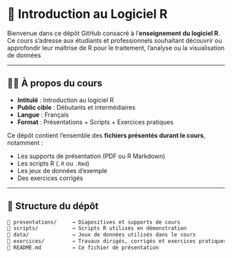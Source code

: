 # 📘 Introduction au Logiciel R

Bienvenue dans ce dépôt GitHub consacré à l’**enseignement du logiciel R**.  
Ce cours s’adresse aux étudiants et professionnels souhaitant découvrir ou approfondir leur maîtrise de R pour le traitement, l’analyse ou la visualisation de données

---

## 🧑‍🏫 À propos du cours

- **Intitulé** : Introduction au logiciel R
- **Public cible** : Débutants et intermédiaires
- **Langue** : Français
- **Format** : Présentations + Scripts + Exercices pratiques

Ce dépôt contient l’ensemble des **fichiers présentés durant le cours**, notamment :

- Les supports de présentation (PDF ou R Markdown)
- Les scripts R (`.R` ou `.Rmd`)
- Les jeux de données d’exemple
- Des exercices corrigés

---

## 📂 Structure du dépôt

```bash
📁 presentations/     → Diapositives et supports de cours
📁 scripts/           → Scripts R utilisés en démonstration
📁 data/              → Jeux de données utilisés dans le cours
📁 exercices/         → Travaux dirigés, corrigés et exercices pratiques
📄 README.md          → Ce fichier de présentation

